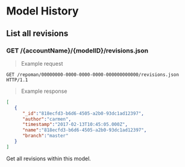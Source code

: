 # Model History
## List all revisions

### GET /{accountName}/{modelID}/revisions.json

> Example request 

```http
GET /repoman/00000000-0000-0000-0000-000000000000/revisions.json HTTP/1.1
```

>Example response

```json
[
   {
      "_id":"818ecfd3-b6d6-4505-a2b0-93dc1ad12397",
      "author":"carmen",
      "timestamp":"2017-02-13T10:45:05.000Z",
      "name":"818ecfd3-b6d6-4505-a2b0-93dc1ad12397",
      "branch":"master"
   }
]
```

Get all revisions within this model.

